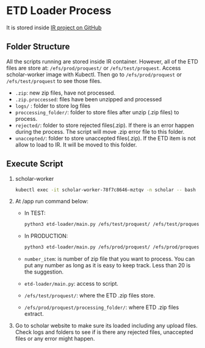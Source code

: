 # ETD Loader Process

It is stored inside [IR project on GitHub](https://github.com/culibraries/ir-scholar/tree/master/etd-loader)

## Folder Structure

All the scripts running are stored inside IR container. However, all of the ETD files are store at: `/efs/prod/proquest/` or `/efs/test/proquest`.
Access scholar-worker image with Kubectl. Then go to `/efs/prod/proquest` or `/efs/test/proquest` to see those files.

* `.zip`: new zip files, have not processed.
* `.zip.proccessed`: files have been unzipped and processed
* `logs/` : folder to store log files
* `proccessing_folder/`: folder to store files after unzip (.zip files) to process.
* `rejected/`: folder to store rejected files(.zip). If there is an error happen during the process. The script will move .zip error file to this folder.
* `unaccepted/`: folder to store unaccepted files(.zip). If the ETD item is not allow to load to IR. It will be moved to this folder.

## Execute Script

1. scholar-worker

    ```sh
    kubectl exec -it scholar-worker-78f7c8646-mztqv -n scholar -- bash
    ```

1. At /app run command below:

    * In TEST:

        ```sh
        python3 etd-loader/main.py /efs/test/proquest/ /efs/test/proquest/processing_folder/ number_item
        ```

    * In PRODUCTION:

        ```sh
        python3 etd-loader/main.py /efs/prod/proquest/ /efs/prod/proquest/processing_folder/ number_item
        ```

    * `number_item`: is number of zip file that you want to process. You can put any number as long as it is easy to keep track. Less than 20 is the suggestion.
    * `etd-loader/main.py`: access to script.
    * `/efs/test/proquest/`: where the ETD .zip files store.
    * `/efs/prod/proquest/processing_folder/`: where ETD .zip files extract.

1. Go to scholar website to make sure its loaded including any upload files. Check logs and folders to see if is there any rejected files, unaccepted files or any error might happen.
